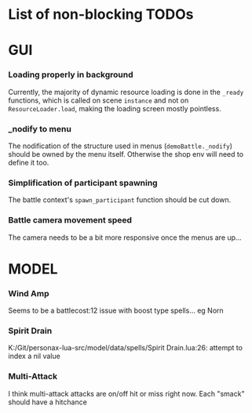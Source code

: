 # List of non-blocking TODOs

# GUI

### Loading properly in background
Currently, the majority of dynamic resource loading is done in the `_ready` functions, which is called on scene `instance` and not on `ResourceLoader.load`, making the loading screen mostly pointless.

### _nodify to menu
The nodification of the structure used in menus (`demoBattle._nodify`) should be owned by the menu itself. Otherwise the shop env will need to define it too.

### Simplification of participant spawning
The battle context's `spawn_participant` function should be cut down.

### Battle camera movement speed
The camera needs to be a bit more responsive once the menus are up...

# MODEL

### Wind Amp
Seems to be a battlecost:12 issue with boost type spells... eg Norn

### Spirit Drain
K:/Git/personax-lua-src/model/data/spells/Spirit Drain.lua:26: attempt to index a nil value

### Multi-Attack
I think multi-attack attacks are on/off hit or miss right now. Each "smack" should have a hitchance